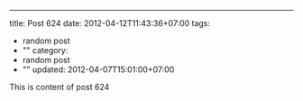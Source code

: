 ---
title: Post 624
date: 2012-04-12T11:43:36+07:00
tags:
  - random post
  - ""
category:
  - random post
  - ""
updated: 2012-04-07T15:01:00+07:00

This is content of post 624